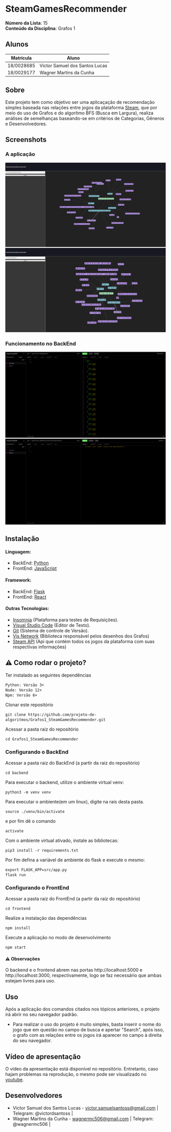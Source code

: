 # SteamGamesRecommender

**Número da Lista**: 15<br>
**Conteúdo da Disciplina**: Grafos 1<br>

## Alunos
|Matrícula | Aluno |
| -- | -- |
| 18/0028685  |  Victor Samuel dos Santos Lucas |
| 18/0029177  |  Wagner Martins da Cunha |

## Sobre 
Este projeto tem como objetivo ser uma aplicaçação de recomendação simples baseada nas relações entre jogos da plataforma [Steam](https://store.steampowered.com/?l=portuguese), que por meio do uso de Grafos e do algorítmo BFS (Busca em Largura), realiza análises de semelhanças baseando-se em critérios de Categorias, Gêneros e Desenvolvedores. 


## Screenshots

### A aplicação
   ![](img/csgoFront.jpg) 
   ![](img/reddeadredemption2Front.jpg)

### Funcionamento no BackEnd
   ![Grafo](img/getGraphBack.jpg)
   ![Busca](img/csgoBack.jpg)

## Instalação 
#### Linguagem: 
* BackEnd: [Python](https://www.python.org/)
* FrontEnd: [JavaScript](https://www.javascript.com/)

#### Framework:
* BackEnd: [Flask](https://flask.palletsprojects.com/en/1.1.x/)
* FrontEnd: [React](https://pt-br.reactjs.org/)

#### Outras Tecnologias:
* [Insomnia](https://insomnia.rest/download/) (Plataforma para testes de Requisições).
* [Visual Studio Code](https://code.visualstudio.com/) (Editor de Texto).
* [Git](https://git-scm.com/) (Sistema de controle de Versão).
* [Vis Network](https://visjs.github.io/vis-network/examples/) (Biblioteca responsável pelos desenhos dos Grafos)
* [Steam API](https://api.steampowered.com/ISteamApps/GetAppList/v2/) (Api que contém todos os jogos da plataforma com suas respectivas informações)
## :warning: Como rodar o projeto?
Ter instalado as seguintes dependências
 
```
Python: Versão 3+
Node: Versão 12+
Npm: Versão 6+
```
Clonar este repositório

```
git clone https://github.com/projeto-de-algoritmos/Grafos1_SteamGamesRecommender.git
```
Acessar a pasta raiz do repositório 

```
cd Grafos1_SteamGamesRecommender
```
### Configurando o BackEnd
Acessar a pasta raiz do BackEnd (a partir da raiz do repositório)

```
cd backend
```
Para executar o backend, utilize o ambiente virtual venv:

```
python3 -m venv venv
```
Para executar o ambiente(em um linux), digite na raís desta pasta.

```
source ./venv/bin/activate
```
e por fim dê o comando

```
activate
```
Com o ambiente virtual ativado, instale as bibliotecas:

```
pip3 install -r requirements.txt
```
Por fim defina a variável de ambiente do flask e execute o mesmo:

```
export FLASK_APP=src/app.py
flask run
```
### Configurando o FrontEnd
Acessar a pasta raiz do FrontEnd (a partir da raiz do repositório)

```
cd frontend
```
Realize a instalação das dependências

```
npm install
```
Execute a aplicação no modo de desenvolvimento

```
npm start
```
#### :warning: Observações
O backend e o frontend abrem nas portas http://localhost:5000 e http://localhost:3000, respectivamente, logo se faz necessário que ambas estejam livres para uso.

## Uso 
Após a aplicação dos comandos citados nos tópicos anteriores, o projeto irá abrir no seu navegador padrão. 

* Para realizar o uso do projeto é muito simples, basta inserir o nome do jogo que em questão no campo de busca e apertar "Search", após isso, o grafo com as relações entre os jogos irá aparecer no campo à direita do seu navegador. 

## Vídeo de apresentação

O vídeo da apresentação está disponível no repositório. Entretanto, caso hajam problemas na reprodução, o mesmo pode ser visualizado no [youtube](https://youtu.be/b7bXTcVlwpE).

## Desenvolvedores 
* Victor Samuel dos Santos Lucas - victor.samuelsantoss@gmail.com | Telegram: @victordsantoss | 
* Wagner Martins da Cunha - wagnermc506@gmail.com | Telegram: @wagnermc506 |
